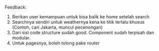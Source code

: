 Feedback:

1. Berikan user kemampuan untuk bisa balik ke home setelah search
2. Searchnya sendiri untuk weathernya kena ke titik terlalu khusus (Contoh, cari Jakarta, muncul pecenongan)
3. Dari sisi code structure sudah good. Component sudah terpisah dan modular.
4. Untuk pagesnya, boleh tolong pake router